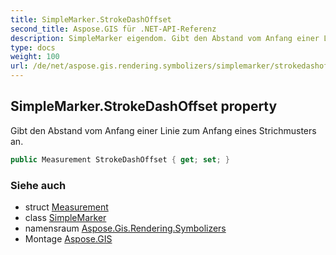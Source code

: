 ```yaml
---
title: SimpleMarker.StrokeDashOffset
second_title: Aspose.GIS für .NET-API-Referenz
description: SimpleMarker eigendom. Gibt den Abstand vom Anfang einer Linie zum Anfang eines Strichmusters an.
type: docs
weight: 100
url: /de/net/aspose.gis.rendering.symbolizers/simplemarker/strokedashoffset/
---
```

## SimpleMarker.StrokeDashOffset property

Gibt den Abstand vom Anfang einer Linie zum Anfang eines Strichmusters an.

```csharp
public Measurement StrokeDashOffset { get; set; }
```

### Siehe auch

* struct [Measurement](../../../aspose.gis.rendering/measurement/)
* class [SimpleMarker](../)
* namensraum [Aspose.Gis.Rendering.Symbolizers](../../simplemarker/)
* Montage [Aspose.GIS](../../../)


